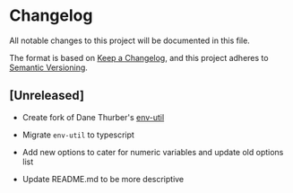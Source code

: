 # Changelog

All notable changes to this project will be documented in this file.

The format is based on [Keep a Changelog](https://keepachangelog.com/en/1.0.0/),
and this project adheres to [Semantic Versioning](https://semver.org/spec/v2.0.0.html).

## [Unreleased]

* Create fork of Dane Thurber's [env-util](https://github.com/danethurber/env-utils)

* Migrate `env-util` to typescript

* Add new options to cater for numeric variables and update old options list

* Update README.md to be more descriptive
